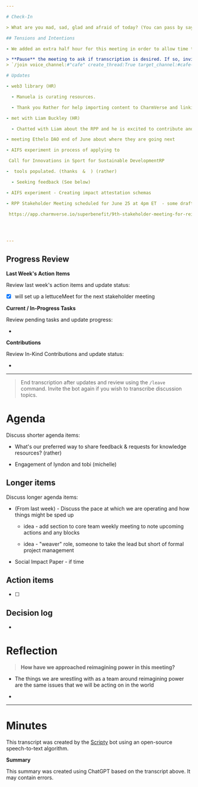 ```yaml
---

# Check-In

> What are you mad, sad, glad and afraid of today? (You can pass by saying "I'm in")

## Tensions and Intentions

- We added an extra half hour for this meeting in order to allow time to discuss the social impact paper. However, if we can finish up earlier than 90 mins, that would be preferable.

> **Pause** the meeting to ask if transcription is desired. If so, invite the bot issuing the following command to the **Scripty** bot:
> `/join voice_channel:#"cafe" create_thread:True target_channel:#cafe-transcripts record_transcriptions:True`

# Updates

- web3 library (HR)

  - Manuela is curating resources.

  - Thank you Rather for help importing content to CharmVerse and linking it with the Lexicon! 

- met with Liam Buckley (HR)

  - Chatted with Liam about the RPP and he is excited to contribute and lead a local experiment with Reimagine Institute. He's going to scope out some possible experiments.

- meeting Ethelo DAO end of June about where they are going next

- AIFS experiment in process of applying to 

 Call for Innovations in Sport for Sustainable DevelopmentRP

-  tools populated. (thanks  &  ) (rather)

  - Seeking feedback (See below)

- AIFS experiment - Creating impact attestation schemas

- RPP Stakeholder Meeting scheduled for June 25 at 4pm ET  - some draft ideas for an agenda captured 

 https://app.charmverse.io/superbenefit/9th-stakeholder-meeting-for-reimagining-power-june-2024-9387048038874313 

 
 

---
```


## Progress Review

**Last Week's Action Items**

Review last week's action items and update status:

- [x]   will set up a lettuceMeet for the next stakeholder meeting

**Current / In-Progress Tasks**

Review pending tasks and update progress:

-  

**Contributions**

Review In-Kind Contributions and update status:

- 

---

> End transcription after updates and review using the `/leave` command. Invite the bot again if you wish to transcribe discussion topics.

# Agenda

Discuss shorter agenda items:

- What's our preferred way to share feedback & requests for knowledge resources? (rather)

- Engagement of lyndon and tobi (michelle)

## Longer items

Discuss longer agenda items:

- (From last week) - Discuss the pace at which we are operating and how things might be sped up

  - idea - add section to core team weekly meeting to note upcoming actions and any blocks

  - idea - "weaver" role, someone to take the lead but short of formal project management

- Social Impact Paper - if time

## Action items

- [ ] 

## Decision log

- 

# Reflection 

> **How have we approached reimagining power in this meeting?**

- The things we are wrestling with as a team around reimagining power are the same issues that we will be acting on in the world

- 

---

# Minutes

This transcript was created by the [Scripty](https://scripty.org/) bot using an open-source speech-to-text algorithm.

**Summary**

This summary was created using ChatGPT based on the transcript above. It may contain errors.

> <Paste summary here>
> 

# 